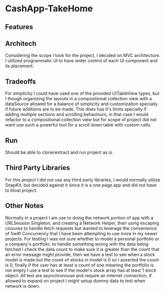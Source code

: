 # CashApp-TakeHome

## Features

## Architech

Considering the scope I took for the project, I decided on MVC architecture. I utilized programmatic UI to have wider control of each UI component and its placement.

## Tradeoffs

For simplicity I could have used one of the provided UITableView types, but I though organizing the layouts in a compositional collection view with a dataSource allowed for a balance of simplicity and customization specially if future additions are to be made. This does has it's limits specially if adding multiple sections and scrolling behaviours, in that case I would refactor to a compositional collection view but for scope of project did not want use such a powerful tool for a scroll down table with custom cells.

## Run

Should be able to clone/extract and run project as is.

## Third Party Libraries

For this project I did not use any third party libraries, I would normally utilize SnapKit, but decided against it since it is a one page app and did not have to bloat project.

## Other Notes

Normally in a project I am use to doing the network portion of app with a URLSession Singleton, and creating a Network Helper, then using escaping closures to handle fetch requests but wanted to leverage the convenience of Swift Concurrency that I have been attempting to use more in my newer projects.
For testing I was not sure whether to model a personal portfolio or a company's portfolio. to handle something wrong with the data being fetched I check the data count to make sure it is greater than the count that an error message might provide, then we have a test to see when a stock model is made but the count of stocks in model is 0 so I asserted the count is 0, finally if the user has at least a count of one meaning the portfolio is not empty I use a test to see if the model's stock array has at least 1 stock object. All test are asynchronouse and require an internet connection, if allowed to expand on project I might setup dummy data to test when network is down.
